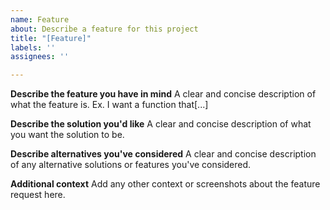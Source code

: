 ```yaml
---
name: Feature
about: Describe a feature for this project
title: "[Feature]"
labels: ''
assignees: ''

---
```


**Describe the feature you have in mind**
A clear and concise description of what the feature is. Ex. I want a function that[...]

**Describe the solution you'd like**
A clear and concise description of what you want the solution to be.

**Describe alternatives you've considered**
A clear and concise description of any alternative solutions or features you've considered.

**Additional context**
Add any other context or screenshots about the feature request here.
